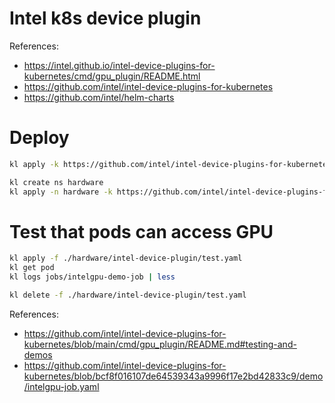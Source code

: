 
# Intel k8s device plugin

References:
- https://intel.github.io/intel-device-plugins-for-kubernetes/cmd/gpu_plugin/README.html
- https://github.com/intel/intel-device-plugins-for-kubernetes
- https://github.com/intel/helm-charts

# Deploy

```bash
kl apply -k https://github.com/intel/intel-device-plugins-for-kubernetes/deployments/nfd/overlays/node-feature-rules?ref=v0.28.0

kl create ns hardware
kl apply -n hardware -k https://github.com/intel/intel-device-plugins-for-kubernetes/deployments/gpu_plugin/overlays/monitoring_shared-dev_nfd/?ref=v0.28.0
```

# Test that pods can access GPU

```bash
kl apply -f ./hardware/intel-device-plugin/test.yaml
kl get pod
kl logs jobs/intelgpu-demo-job | less

kl delete -f ./hardware/intel-device-plugin/test.yaml
```

References:
- https://github.com/intel/intel-device-plugins-for-kubernetes/blob/main/cmd/gpu_plugin/README.md#testing-and-demos
- https://github.com/intel/intel-device-plugins-for-kubernetes/blob/bcf8f016107de64539343a9996f17e2bd42833c9/demo/intelgpu-job.yaml
